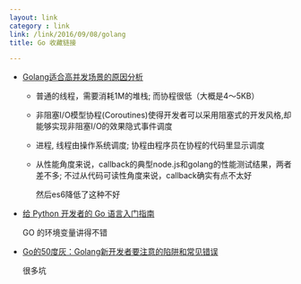 ```yaml
---
layout: link
category : link
link: /link/2016/09/08/golang
title: Go 收藏链接

---
```


* [ Golang适合高并发场景的原因分析](http://blog.csdn.net/ghj1976/article/details/27996095)

  * 普通的线程，需要消耗1M的堆栈; 而协程很低（大概是4～5KB）

  * 非阻塞I/O模型协程(Coroutines)使得开发者可以采用阻塞式的开发风格,却能够实现非阻塞I/O的效果隐式事件调度

  * 进程, 线程由操作系统调度; 协程由程序员在协程的代码里显示调度

  * 从性能角度来说，callback的典型node.js和golang的性能测试结果，两者差不多; 不过从代码可读性角度来说，callback确实有点不太好

    然后es6降低了这种不好

* [给 Python 开发者的 Go 语言入门指南](http://mp.weixin.qq.com/s?__biz=MzI0NjIxMzE5OQ==&mid=2656697874&idx=1&sn=5c0964e436fe4e16aad3e83e5403c528#rd)

  GO 的环境变量讲得不错

* [Go的50度灰：Golang新开发者要注意的陷阱和常见错误](http://colobu.com/2015/09/07/gotchas-and-common-mistakes-in-go-golang/)

  很多坑


